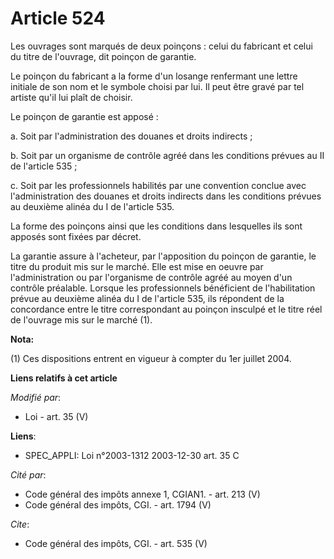 # Article 524

Les ouvrages sont marqués de deux poinçons : celui du fabricant et celui du titre de l'ouvrage, dit poinçon de garantie. 

Le poinçon du fabricant a la forme d'un losange renfermant une lettre initiale de son nom et le symbole choisi par lui. Il
peut être gravé par tel artiste qu'il lui plaît de choisir. 

Le poinçon de garantie est apposé : 

a. Soit par l'administration des douanes et droits indirects ; 

b. Soit par un organisme de contrôle agréé dans les conditions prévues au II de l'article 535 ; 

c. Soit par les professionnels habilités par une convention conclue avec l'administration des douanes et droits indirects
dans les conditions prévues au deuxième alinéa du I de l'article 535. 

La forme des poinçons ainsi que les conditions dans lesquelles ils sont apposés sont fixées par décret. 

La garantie assure à l'acheteur, par l'apposition du poinçon de garantie, le titre du produit mis sur le marché. Elle est
mise en oeuvre par l'administration ou par l'organisme de contrôle agréé au moyen d'un contrôle préalable. Lorsque les
professionnels bénéficient de l'habilitation prévue au deuxième alinéa du I de l'article 535, ils répondent de la concordance
entre le titre correspondant au poinçon insculpé et le titre réel de l'ouvrage mis sur le marché (1).

**Nota:**

(1) Ces dispositions entrent en vigueur à compter du 1er juillet 2004.

**Liens relatifs à cet article**

_Modifié par_:

  - Loi - art. 35 (V)

**Liens**:

  - SPEC_APPLI: Loi n°2003-1312 2003-12-30 art. 35 C

_Cité par_:

  - Code général des impôts annexe 1, CGIAN1. - art. 213 (V)
  - Code général des impôts, CGI. - art. 1794 (V)

_Cite_:

  - Code général des impôts, CGI. - art. 535 (V)

